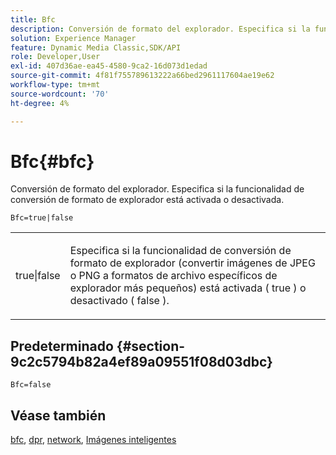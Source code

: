 ```yaml
---
title: Bfc
description: Conversión de formato del explorador. Especifica si la funcionalidad de conversión de formato de explorador está activada o desactivada.
solution: Experience Manager
feature: Dynamic Media Classic,SDK/API
role: Developer,User
exl-id: 407d36ae-ea45-4580-9ca2-16d073d1edad
source-git-commit: 4f81f755789613222a66bed2961117604ae19e62
workflow-type: tm+mt
source-wordcount: '70'
ht-degree: 4%

---
```


# Bfc{#bfc}

Conversión de formato del explorador. Especifica si la funcionalidad de conversión de formato de explorador está activada o desactivada.

<!--<a id="section_2768B2BEEE214676AA32F17E2A0E3343"></a>-->

`Bfc=true|false`

<table id="simpletable_998CF426296945FEA48D19E33B71A17E"> 
 <tr class="strow"> 
  <td class="stentry"> <p> <span class="codeph"> true|false </span> </p> </td> 
  <td class="stentry"> <p>Especifica si la funcionalidad de conversión de formato de explorador (convertir imágenes de JPEG o PNG a formatos de archivo específicos de explorador más pequeños) está activada ( <span class="codeph"> true </span>) o desactivado ( <span class="codeph"> false </span>). </p> </td> 
 </tr> 
</table>

## Predeterminado {#section-9c2c5794b82a4ef89a09551f08d03dbc}

`Bfc=false`

## Véase también

[bfc](/help/aem-is-ir-api/is-api/image-catalog/image-serving-api-ref/c-image-catalog-reference/c-attributes-reference/r-bfc.md), [dpr](/help/aem-is-ir-api/is-api/http-ref/image-serving-api-ref/c-http-protocol-reference/c-command-reference/r-dpr.md), [network](/help/aem-is-ir-api/is-api/http-ref/image-serving-api-ref/c-http-protocol-reference/c-command-reference/r-network.md), [Imágenes inteligentes](https://experienceleague.adobe.com/docs/experience-manager-cloud-service/content/assets/dynamicmedia/imaging-faq.html?lang=en)
